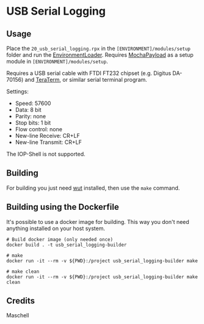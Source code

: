 # USB Serial Logging

## Usage
Place the `20_usb_serial_logging.rpx` in the `[ENVIRONMENT]/modules/setup` folder and run the [EnvironmentLoader](https://github.com/wiiu-env/EnvironmentLoader).
Requires [MochaPayload](https://github.com/wiiu-env/MochaPayload) as a setup module in `[ENVIRONMENT]/modules/setup`.

Requires a USB serial cable with FTDI FT232 chipset (e.g. Digitus DA-70156) and [TeraTerm](https://ttssh2.osdn.jp/index.html.en), or similar serial terminal program.

Settings:
 - Speed: 57600
 - Data: 8 bit
 - Parity: none
 - Stop bits: 1 bit
 - Flow control: none
 - New-line Receive: CR+LF
 - New-line Transmit: CR+LF
    
The IOP-Shell is not supported.

## Building

For building you just need [wut](https://github.com/devkitPro/wut/) installed, then use the `make` command.

## Building using the Dockerfile

It's possible to use a docker image for building. This way you don't need anything installed on your host system.

```
# Build docker image (only needed once)
docker build . -t usb_serial_logging-builder

# make 
docker run -it --rm -v ${PWD}:/project usb_serial_logging-builder make

# make clean
docker run -it --rm -v ${PWD}:/project usb_serial_logging-builder make clean
```

## Credits
Maschell